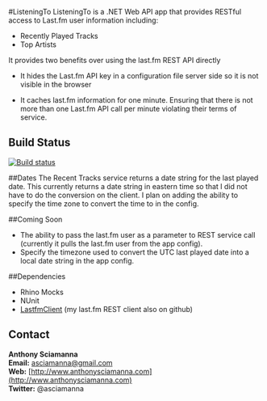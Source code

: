 #ListeningTo
ListeningTo is a .NET Web API app that provides RESTful access to Last.fm user information including:

- Recently Played Tracks
- Top Artists 

It provides two benefits over using the last.fm REST API directly


- It hides the Last.fm API key in a configuration file server side so it is not visible in the browser

- It caches last.fm information for one minute. Ensuring that there is not more than one Last.fm API call per minute violating their terms of service.

## Build Status
[![Build status](https://ci.appveyor.com/api/projects/status/36vp224m7bpp5hk5)](https://ci.appveyor.com/project/asciamanna/listeningto)

##Dates
The Recent Tracks service returns a date string for the last played date. This currently returns a date string in eastern time so that I did not have to do the conversion on the client.  I plan on adding the ability to specify the time zone to convert the time to in the config.

##Coming Soon
* The ability to pass the last.fm user as a parameter to REST service call (currently it pulls the last.fm user from the app config).
* Specify the timezone used to convert the UTC last played date into a local date string in the app config. 

##Dependencies
-	Rhino Mocks
-	NUnit
-	[LastfmClient](http://www.github.com/asciamanna/LastfmClient "LastfmClient") (my last.fm REST client also on github)

## Contact
**Anthony Sciamanna**  
**Email:** asciamanna@gmail.com  
**Web:** [http://www.anthonysciamanna.com](http://www.anthonysciamanna.com)  
**Twitter:** @asciamanna
